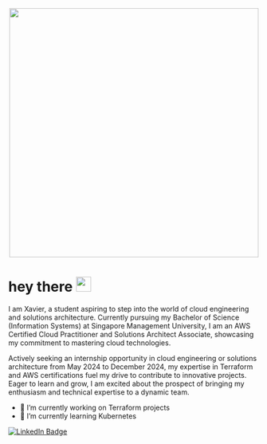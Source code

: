 <div id="header" align="center">
  <img src="https://media.giphy.com/media/7srpeY4TZMrO8/giphy.gif" width="500"/>
</div>

<h1>
  hey there
  <img src="https://media.giphy.com/media/hvRJCLFzcasrR4ia7z/giphy.gif" width="30px"/>
</h1>


I am Xavier, a student aspiring to step into the world of cloud engineering and solutions architecture. Currently pursuing my Bachelor of Science (Information Systems) at Singapore Management University, I am an AWS Certified Cloud Practitioner and Solutions Architect Associate, showcasing my commitment to mastering cloud technologies. 

Actively seeking an internship opportunity in cloud engineering or solutions architecture from May 2024 to December 2024, my expertise in Terraform and AWS certifications fuel my drive to contribute to innovative projects. Eager to learn and grow, I am excited about the prospect of bringing my enthusiasm and technical expertise to a dynamic team.

- 🔭 I’m currently working on Terraform projects
- 🌱 I’m currently learning Kubernetes


<div>
  <a href="https://www.linkedin.com/in/xavierngzh/">
    <img src="https://img.shields.io/badge/LinkedIn-blue?style=for-the-badge&logo=linkedin&logoColor=white" alt="LinkedIn Badge"/>
  </a>
</div>
